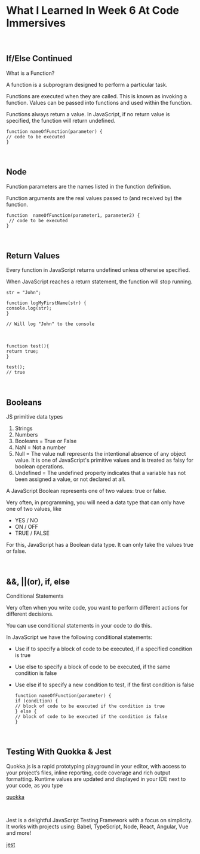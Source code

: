 # What I Learned In Week 6 At Code Immersives

&nbsp;

## If/Else Continued

What is a Function?

A function is a subprogram designed to perform a particular task.

Functions are executed when they are called. This is known as invoking a function. Values can be passed into functions and used within the function.

Functions always return a value. In JavaScript, if no return value is specified, the function will return undefined.

    function nameOfFunction(parameter) {
    // code to be executed
    }

&nbsp;

## Node

Function parameters are the names listed in the function definition.

Function arguments are the real values passed to (and received by) the function.

    function  nameOfFunction(parameter1, parameter2) {
     // code to be executed
    }

&nbsp;

## Return Values

Every function in JavaScript returns undefined unless otherwise specified.

When JavaScript reaches a return statement, the function will stop running.

    str = "John";

    function logMyFirstName(str) {
    console.log(str);
    }

    // Will log "John" to the console

&nbsp;

    function test(){
    return true;
    }

    test();
    // true

&nbsp;

## Booleans

JS primitive data types

1. Strings
2. Numbers
3. Booleans = True or False
4. NaN = Not a number
5. Null = The value null represents the intentional absence of any object value. It is one of JavaScript's primitive values and is treated as falsy for boolean operations.
6. Undefined = The undefined property indicates that a variable has not been assigned a value, or not declared at all.

A JavaScript Boolean represents one of two values: true or false.

Very often, in programming, you will need a data type that can only have one of two values, like

- YES / NO
- ON / OFF
- TRUE / FALSE

For this, JavaScript has a Boolean data type. It can only take the values true or false.

&nbsp;

## &&, ||(or), if, else

Conditional Statements

Very often when you write code, you want to perform different actions for different decisions.

You can use conditional statements in your code to do this.

In JavaScript we have the following conditional statements:

- Use if to specify a block of code to be executed, if a specified condition is true
- Use else to specify a block of code to be executed, if the same condition is false
- Use else if to specify a new condition to test, if the first condition is false

      function nameOfFunction(parameter) {
      if (condition) {
      // block of code to be executed if the condition is true
      } else {
      // block of code to be executed if the condition is false
      }

&nbsp;

## Testing With Quokka & Jest

Quokka.js is a rapid prototyping playground in your editor, with access to your project’s files, inline reporting, code coverage and rich output formatting. Runtime values are updated and displayed in your IDE next to your code, as you type

[quokka](https://quokkajs.com/)

&nbsp;

Jest is a delightful JavaScript Testing Framework with a focus on simplicity. It works with projects using: Babel, TypeScript, Node, React, Angular, Vue and more!

[jest](https://jestjs.io/)
